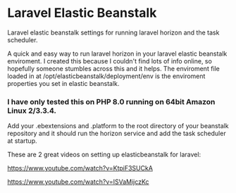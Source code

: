 # Laravel Elastic Beanstalk
Laravel elastic beanstalk settings for running laravel horizon and the task scheduler.

A quick and easy way to run laravel horizon in your laravel elastic beanstalk enviroment. I created this because I couldn't find lots of info online, so hopefully someone stumbles across this and it helps. The enviroment file loaded in at /opt/elasticbeanstalk/deployment/env is the enviroment properties you set in elastic beanstalk.

### I have only tested this on PHP 8.0 running on 64bit Amazon Linux 2/3.3.4.

Add your .ebextensions and .platform to the root directory of your beanstalk repository and it should run the horizon service and add the task scheduler at startup.

These are 2 great videos on setting up elasticbeanstalk for laravel:

https://www.youtube.com/watch?v=KtpiF3SUCkA

https://www.youtube.com/watch?v=ISVaMijczKc
